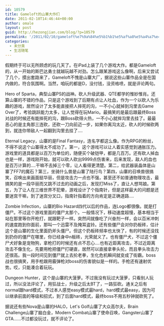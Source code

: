 ```yaml
---
id: 10579
title: Gameloft的山寨大作们
date: 2011-02-10T14:46:44+00:00
author: omale
layout: post
guid: http://hezongjian.com/blog/?p=10579
permalink: '/2011/02/10/gameloft%e7%9a%84%e5%b1%b1%e5%af%a8%e5%a4%a7%e4%bd%9c%e4%bb%ac/'
categories:
  - 未分类
  - 生活随笔
---
```

假期终于可以无所顾虑的玩几天了。在iPad上装了几个游戏大作。都是Gameloft的，从一开始的斯巴达勇士就越玩越不对劲。怎么跟某游戏这么像啊，后来又尝试了几个，摸出套路来了，Gameloft不愧是山寨大厂，据说这些山寨作品全是在国内做的，符合氛围啊。当然，咱玩的都是D，没付钱，没资格喷，就是评论两句。

Hero of Sparta，典型山寨PS的战神。砍人升级武器、QTE都学的惟妙惟肖。还算山寨的不错的作品，只是这个游戏到了后期有点让人吐血，作为一个以砍人为乐趣的游戏，居然设计了太多能直接把人摔死的沟，一不小心就掉到沟里去Game Over了，考验跳跃能力太多，让人觉得在玩Mario。最搞笑的是最后跟最终Boss对战的时候还有能摔死的沟，跟Boss砍得火热，一不小心就摔沟里去挂了。最最恶心的是主角那三连砍，还砍一刀向前迈一步，如果你离沟太近，砍人的时候砍两到，就连你带敌人一起翻到沟里去挂了&#8230;.

Eternal Legacy，山寨的是Final Fantasy，连名字都这么像。作为RPG的粉丝，不得不说这个山寨得太不成功了。第一，这个游戏可以让人着实感觉到通胀压力。游戏里的道具都是以百万为单位的，随便买个破铠甲，都是几百万。还有砍人掉血也是一样，游戏刚开始，就可以砍人砍出9999点伤害来，后来发现，敌人的血也是百万计算的&#8230;.干嘛不去掉三个零，让人看得更清楚。第二，给武器装晶体是山寨了FF7的魔石？第三，坐骑什么兽是山寨了陆行鸟？第四，山寨的召唤兽很搞笑，召唤出来画面挺华丽，但是攻击力一点也不强，甚至还不如普通物理攻击，最搞笑的是一段华丽而又跳不过去的动画之后，发现打Miss了，直让人想骂娘。第五，为了让人在三维世界不犯晕，游戏设计了个指南针，但是这样最大的问题是还要迷宫干嘛，到了迷宫分叉口，指南针指着的方向肯定是正确道路&#8230;.

Zombie Infection，山寨的Bio Hazard四代以后的作品，连Logo都很像。就是打僵尸。不过这个游戏里面的僵尸太那个。一般情况下，移动速度超慢，基本相当于站在那里等你开枪打，就跟靶子一样。突然间就像吃了兴奋剂一样，会以百米冲刺的速度跑到你面前，那叫一个迅雷不及掩耳盗铃。还有些僵尸会对你扔板砖，估计这个是山寨的生化里面扔斧头僵尸。但这个扔板砖频率也太快了，有的时候还没找到扔你的僵尸在哪里，你已经身中n板砖，光荣就义了。也有僵尸犬，不过这个僵尸犬好象是宠物狗，拿枪打的时候还有点不忍心&#8230;.也有近距离攻击，不过近距离攻击不像生化，先要用枪把僵尸打硬直，居然可以直接拿拳头抡，而且拳头攻击力还很高。我一段时间见到僵尸就上去抡老拳，生化危机瞬间就变成了街霸。boss战也很搞笑，用手枪跟用霰弹枪对boss的伤害貌似是一样的。手枪还有速射优势。哎，只能凑合着玩玩。

Dungeon Hunter，这个是山寨的大菠萝。不过我没有玩过大菠萝，只看别人玩过，所以没法评论了，用狂战士，升级之后太BT了，一路狂砍。通关之后有normal跟hard模式，不过本人感觉easy模式最hard，hard模式最easy，因为可以继承前面的等级和招式，到了后面hard模式，最终boss不用五秒钟就砍死了。

据说还有些Nova是山寨的HALO，Let's Golf山寨了大众高尔夫，Brain Challenge山寨了脑白金，Modern Combat山寨了使命召唤，Gangster山寨了GTA&#8230;&#8230;不过都没玩过，就不评论了。